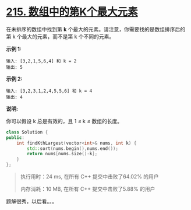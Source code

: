 # [215. 数组中的第K个最大元素](https://leetcode-cn.com/problems/kth-largest-element-in-an-array/)

在未排序的数组中找到第 **k** 个最大的元素。请注意，你需要找的是数组排序后的第 k 个最大的元素，而不是第 k 个不同的元素。

**示例 1:**

```
输入: [3,2,1,5,6,4] 和 k = 2
输出: 5
```

**示例 2:**

```
输入: [3,2,3,1,2,4,5,5,6] 和 k = 4
输出: 4
```

**说明:** 

你可以假设 k 总是有效的，且 1 ≤ k ≤ 数组的长度。

```c++
class Solution {
public:
    int findKthLargest(vector<int>& nums, int k) {
        std::sort(nums.begin(),nums.end());
        return nums[nums.size()-k];
    }
};
```

> 执行用时：24 ms, 在所有 C++ 提交中击败了64.02% 的用户
>
> 内存消耗：10 MB, 在所有 C++ 提交中击败了5.88% 的用户

题解很秀，以后看。。。
